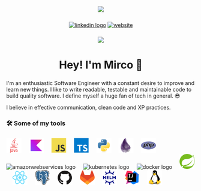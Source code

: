 <div align="center">
  <img height="150" src="https://media1.giphy.com/media/v1.Y2lkPTc5MGI3NjExbjF1ZDUzN3U0eDV2Y3Y5ZTFtNHRjcnYxMmhrOTN6eXl0aDhmaDdwdCZlcD12MV9pbnRlcm5hbF9naWZfYnlfaWQmY3Q9Zw/JIX9t2j0ZTN9S/giphy.gif"  />
</div>

###

<div align="center">
  <a href="https://www.linkedin.com/in/mirco-poretti-197282b4/"><img src="https://img.shields.io/static/v1?message=LinkedIn&logo=linkedin&label=&color=0077B5&logoColor=white&labelColor=&style=for-the-badge" height="25" alt="linkedin logo"/></a>
   <a href="https://mircoporetti.me"><img src="https://img.shields.io/static/v1?message=Website&logo=twitter&label=&color=1DA1F2&logoColor=white&labelColor=&style=for-the-badge" height="25" alt="website"  /></a>
</div>

###

<div align="center">
  <img src="https://visitor-badge.laobi.icu/badge?page_id=mircoporetti.visitors&"  />
</div>

###

<h1 align="center">Hey! I'm Mirco 👋</h1>

###

I'm an enthusiastic Software Engineer with a constant desire to improve and learn new things. 
I like to write readable, testable and maintainable code to build quality software.
I define myself a huge fan of tech in general. :sunglasses:

I believe in effective communication, clean code and XP practices.

###

<h3 align="left">🛠 Some of my tools</h3>

###

<div align="left">
  <img src="https://github.com/devicons/devicon/blob/v2.16.0/icons/java/java-plain-wordmark.svg" height="40" alt="java logo"  />
  <img width="12" />
  <img src="https://github.com/devicons/devicon/blob/v2.16.0/icons/kotlin/kotlin-original.svg" height="40" alt="kotlin logo"  />
  <img width="12" />
  <img src="https://github.com/devicons/devicon/blob/v2.16.0/icons/javascript/javascript-original.svg" height="40" alt="js logo"  />
  <img width="12" />
  <img src="https://github.com/devicons/devicon/blob/v2.16.0/icons/typescript/typescript-original.svg" height="40" alt="ts logo"  />
  <img width="12" />
  <img src="https://github.com/devicons/devicon/blob/v2.16.0/icons/python/python-original.svg" height="40" alt="python logo"  />
  <img width="12" />
  <img src="https://github.com/devicons/devicon/blob/v2.16.0/icons/elixir/elixir-original.svg" height="40" alt="elixir logo"  />
  <img width="12" />
  <img src="https://github.com/devicons/devicon/blob/v2.16.0/icons/php/php-original.svg" height="40" alt="php logo"  />
  <img width="12" />
  <img src="https://cdn.jsdelivr.net/gh/devicons/devicon/icons/amazonwebservices/amazonwebservices-line-wordmark.svg" height="40" alt="amazonwebservices logo"  />
  <img width="12" />
  <img src="https://cdn.jsdelivr.net/gh/devicons/devicon/icons/kubernetes/kubernetes-plain.svg" height="40" alt="kubernetes logo"  />
  <img width="12" />
  <img src="https://cdn.jsdelivr.net/gh/devicons/devicon/icons/docker/docker-plain-wordmark.svg" height="40" alt="docker logo"  />
   <img width="12" />
  <img src="https://github.com/devicons/devicon/blob/v2.16.0/icons/spring/spring-original.svg" height="40" alt="spring logo"  />
  <img width="12" /> 
  <img src="https://github.com/devicons/devicon/blob/v2.16.0/icons/react/react-original.svg" height="40" alt="react logo"  />
   <img width="12" />
  <img src="https://github.com/devicons/devicon/blob/v2.16.0/icons/postgresql/postgresql-original.svg" height="40" alt="postgresql logo"/>
   <img width="12" />
  <img src="https://github.com/devicons/devicon/blob/v2.16.0/icons/github/github-original.svg" height="40" alt="github logo"/>
  <img width="12" />
  <img src="https://github.com/devicons/devicon/blob/v2.16.0/icons/gitlab/gitlab-original.svg" height="40" alt="gitlab logo"/>
  <img width="12" />
  <img src="https://github.com/devicons/devicon/blob/v2.16.0/icons/helm/helm-original.svg" height="40" alt="helm logo"/>
  <img width="12" />
  <img src="https://github.com/devicons/devicon/blob/v2.16.0/icons/intellij/intellij-original.svg" height="40" alt="intellij logo"/>
  <img width="12" />
  <img src="https://github.com/devicons/devicon/blob/v2.16.0/icons/linux/linux-original.svg" height="40" alt="linux logo"/>
</div>

###
